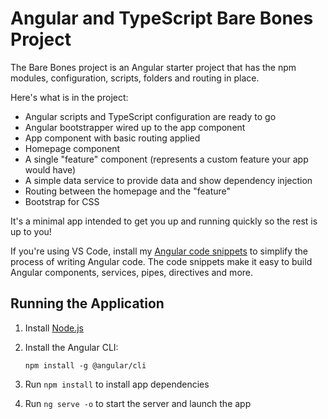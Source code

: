 # Angular and TypeScript Bare Bones Project

The Bare Bones project is an Angular starter project that has the npm modules, 
configuration, scripts, folders and routing in place.

Here's what is in the project:

* Angular scripts and TypeScript configuration are ready to go
* Angular bootstrapper wired up to the app component
* App component with basic routing applied
* Homepage component 
* A single "feature" component (represents a custom feature your app would have)
* A simple data service to provide data and show dependency injection
* Routing between the homepage and the "feature"
* Bootstrap for CSS

It's a minimal app intended to get you up and running quickly so the rest is up to you!

If you're using VS Code, install my [Angular code snippets](https://blog.codewithdan.com/2017/04/01/angular-2-typescript-and-html-snippets-for-vs-code/) 
to simplify the process of writing Angular code. The code snippets make it easy
to build Angular components, services, pipes, directives and more.


## Running the Application

1. Install [Node.js](http://nodejs.org)

1. Install the Angular CLI:

    `npm install -g @angular/cli`

1. Run `npm install` to install app dependencies

1. Run `ng serve -o` to start the server and launch the app
